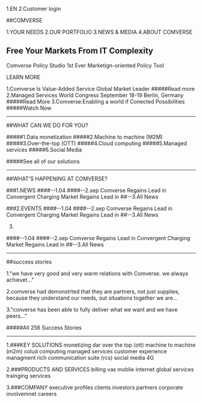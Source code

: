 1.EN
2.Customer login

##COMVERSE 

1.YOUR NEEDS
2.OUR PORTFOLIO
3.NEWS & MEDIA
4.ABOUT COMVERSE

## Free Your Markets From IT Complexity
Comverse Policy Studio
1st Ever Marketign-oriented Policy Tool

LEARN MORE

1.Comverse Is Value-Added Service Global Market Leader
#####Read more
2.Managed Services World Congress September 18-19 Berlin, Germany
#####Read More
3.Comverse:Enabling a world if Conected Possibilities
#####Watch Now

---

##WHAT CAN WE DO FOR YOU?

#####1.Data monetization
#####2.Machine to machine (M2M)
#####3.Over-the-top (OTT)
#####4.Cloud computing
#####5.Managed services
#####6.Social Media

#####See all of our solutions

---

##WHAT'S HAPPENING AT COMVERSE?

###1.NEWS
####--1.04
####--2.sep
Comverse Regains Lead in Convergent Charging Market Regains Lead in
##--3.All News

###2.EVENTS
####--1.04
####--2.sep
Comverse Regains Lead in Convergent Charging Market Regains Lead in
##--3.All News

3.
####--1.04
####--2.sep
Comverse Regains Lead in Convergent Charging Market Regains Lead in
##--3.All News

---

##success stories

1."we have very good and very warm relations with Comverse. we always achievet..."

2.comverse had demonstrted that they are partners, not just supplies, because they understand our needs, out situations together we are...

3."converse has been able to fully deliver what we want and we have peers..."

#####All 256 Success Stories

---

1.###KEY SOLUTIONS
monetizing dar
over the top (ott)
machine to machine (m2m)
colud computing
managed services
customer experience managment
rich communication suite (rcs)
social media
4G

2.###PRODUCTS AND SERVICES
billing
vas
moblie internet
global services
trainging  services

3.###COMPANY
executive profiles
clients
investors
partners
corporate involvemnet
careers




















